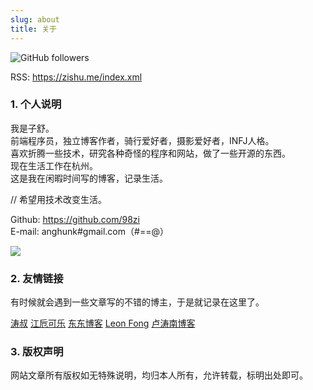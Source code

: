 ```yaml
---
slug: about
title: 关于
---
```


![GitHub followers](https://img.shields.io/github/followers/98zi)

RSS: <a href="https://zishu.me/index.xml" target="_blank">https://zishu.me/index.xml</a>

### 1. 个人说明

我是子舒。  
前端程序员，独立博客作者，骑行爱好者，摄影爱好者，INFJ人格。  
喜欢折腾一些技术，研究各种奇怪的程序和网站，做了一些开源的东西。  
现在生活工作在杭州。  
这是我在闲暇时间写的博客，记录生活。  

// 希望用技术改变生活。

Github: https://github.com/98zi  
E-mail: anghunk#gmail.com（#==@）

![](https://github-profile-summary-cards.vercel.app/api/cards/profile-details?username=98zi&theme=nord_dark)


### 2. 友情链接

有时候就会遇到一些文章写的不错的博主，于是就记录在这里了。

[涛叔](https://taoshu.in)
[江卮可乐](https://emo.ijann.com/)
[东东博客](http://blog.shutwin.com)
[Leon Fong](https://www.leonfong.me/)
[卢涛南博客](https://lutaonan.com/)

### 3. 版权声明

网站文章所有版权如无特殊说明，均归本人所有，允许转载，标明出处即可。
